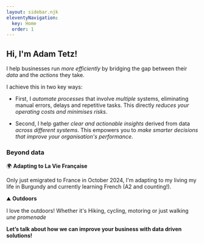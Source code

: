 ```yaml
---
layout: sidebar.njk
eleventyNavigation:
  key: Home
  order: 1
---
```


## Hi, I'm Adam Tetz!

I help businesses run _more efficiently_ by bridging the gap between their
_data_ and the _actions_ they take.

I achieve this in two key ways: 
- First, I _automate processes_ that involve _multiple_ systems, eliminating manual errors, delays and repetitive tasks. This directly _reduces your operating costs and minimises risks_.

- Second, I help gather _clear and actionable insights_ derived from data _across different systems_. This empowers you to _make smarter decisions that improve your organisation's performance_.

### Beyond data
🌍 **Adapting to La Vie Française**

Only just emigrated to France in October 2024, I'm adapting to my living my life in Burgundy and currently learning French (A2 and counting!).

⛰️ **Outdoors**

I love the outdoors! Whether it's Hiking, cycling, motoring or just walking _une promenade_
  
**Let’s talk about how we can improve your business with data driven solutions!**